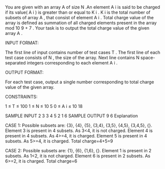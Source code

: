 You are given with an array 
A
 of size 
N
.An element 
A
i
 is said to be charged if its value(
A
i
) is greater than or equal to 
K
i
. 
K
i
 is the total number of subsets of array 
A
, that consist of element 
A
i
. 
Total charge value of the array is defined as summation of all charged elements present in the array mod 
10
9
+
7
.
Your task is to output the total charge value of the given array 
A
.

INPUT FORMAT:

The first line of input contains number of test cases 
T
.
The first line of each test case consists of 
N
, the size of the array.
Next line contains 
N
 space-separated integers corresponding to each element 
A
i
.

OUTPUT FORMAT:

For each test case, output a single number corresponding to total charge value of the given array.

CONSTRAINTS:

1
≤
T
≤
100
1
≤
N
≤
10
5
0
≤
A
i
≤
10
18

SAMPLE INPUT 
2
3
3 4 5
2
1 6
SAMPLE OUTPUT 
9
6
Explanation

CASE 1:
Possible subsets are: {3}, {4}, {5}, {3,4}, {3,5}, {4,5}, {3,4,5}, {}.
Element 3 is present in 4 subsets. As 3<4, it is not charged.
Element 4 is present in 4 subsets. As 4>=4, it is charged.
Element 5 is present in 4 subsets. As 5>=4, it is charged.
Total charge=4+5=9

CASE 2:
Possible subsets are: {1}, {6}, {1,6}, {}.
Element 1 is present in 2 subsets. As 1<2, it is not charged.
Element 6 is present in 2 subsets. As 6>=2, it is charged.
Total charge=6